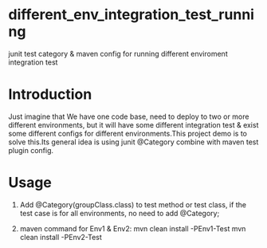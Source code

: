 # different_env_integration_test_running

junit test category &amp; maven config for running different enviroment integration test

# Introduction

Just imagine that We have one code base, need to deploy to two or more different environments, but it will have some different integration test & exist some different configs for different environments.This project demo is to solve this.Its general idea is using junit @Category combine with maven test plugin <groups> config.
  
# Usage

  1. Add @Category(groupClass.class) to test method or test class, if the test case is for all environments, no need to add        @Category;
  
  2. maven command for Env1 & Env2:
      mvn clean install -PEnv1-Test
      mvn clean install -PEnv2-Test
